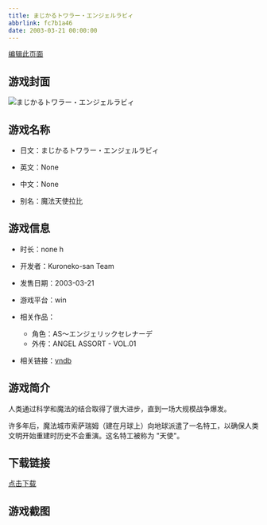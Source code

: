 ```yaml
---
title: まじかるトワラー・エンジェルラビィ
abbrlink: fc7b1a46
date: 2003-03-21 00:00:00
---
```

[编辑此页面](https://github.com/ACG-3/ADV3-source/blob/main/source/_posts/games/%E3%81%BE%E3%81%98%E3%81%8B%E3%82%8B%E3%83%88%E3%83%AF%E3%83%A9%E3%83%BC%E3%83%BB%E3%82%A8%E3%83%B3%E3%82%B8%E3%82%A7%E3%83%AB%E3%83%A9%E3%83%93%E3%82%A3.md)

## 游戏封面

![まじかるトワラー・エンジェルラビィ](https://pan.timero.xyz/d/onedrive/img_lib_001/%E3%81%BE%E3%81%98%E3%81%8B%E3%82%8B%E3%83%88%E3%83%AF%E3%83%A9%E3%83%BC%E3%83%BB%E3%82%A8%E3%83%B3%E3%82%B8%E3%82%A7%E3%83%AB%E3%83%A9%E3%83%93%E3%82%A3_cover.avif)


## 游戏名称

- 日文：まじかるトワラー・エンジェルラビィ
- 英文：None
- 中文：None

- 别名：魔法天使拉比


## 游戏信息

- 时长：none h
- 开发者：Kuroneko-san Team
- 发售日期：2003-03-21
- 游戏平台：win
- 相关作品：
   - 角色：AS〜エンジェリックセレナーデ
   - 外传：ANGEL ASSORT - VOL.01

- 相关链接：[vndb](https://vndb.org/v2114)


## 游戏简介

人类通过科学和魔法的结合取得了很大进步，直到一场大规模战争爆发。

许多年后，魔法城市索萨瑞姆（建在月球上）向地球派遣了一名特工，以确保人类文明开始重建时历史不会重演。这名特工被称为 "天使"。




## 下载链接

[点击下载](https://pan.timero.xyz/onedrive/adv_lib_001/%E3%81%BE%E3%81%98%E3%81%8B%E3%82%8B%E3%83%88%E3%83%AF%E3%83%A9%E3%83%BC%E3%83%BB%E3%82%A8%E3%83%B3%E3%82%B8%E3%82%A7%E3%83%AB%E3%83%A9%E3%83%93%E3%82%A3)


## 游戏截图


